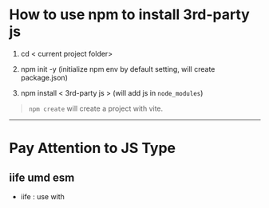 # How to use npm to install 3rd-party js

1. cd < current project folder>

2. npm init -y (initialize npm env by default setting, will create package.json)

3. npm install < 3rd-party js > (will add js in `node_modules`)

> `npm create` will create a project with vite.
---

# Pay Attention to JS Type

## iife umd esm

- iife : use with <script>
- esm : use with import module
- umd : use with module loader

## js mjs

- js : use with <script>
- mjs : use with import module
